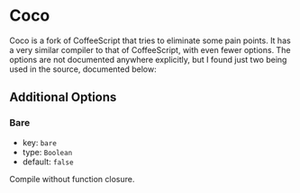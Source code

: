 # Coco
Coco is a fork of CoffeeScript that tries to eliminate some pain points. It has a very similar compiler to that of CoffeeScript, with even fewer options. The options are not documented anywhere explicitly, but I found just two being used in the source, documented below:

## Additional Options

### Bare
 - key: `bare`
 - type: `Boolean`
 - default: `false`

Compile without function closure.
